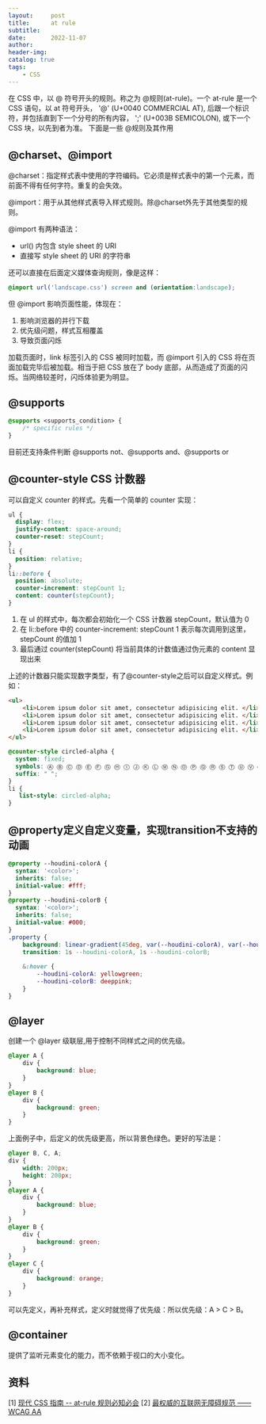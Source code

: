 ```yaml
---
layout:     post
title:      at rule
subtitle:   
date:       2022-11-07
author:     
header-img: 
catalog: true
tags:
    - CSS
---
```

在 CSS 中，以 @ 符号开头的规则。称之为 @规则(at-rule)。一个 at-rule 是一个 CSS 语句，以 at 符号开头， '@' (U+0040 COMMERCIAL AT), 后跟一个标识符，并包括直到下一个分号的所有内容， ';' (U+003B SEMICOLON), 或下一个 CSS 块，以先到者为准。
下面是一些 @规则及其作用
## @charset、@import
@charset：指定样式表中使用的字符编码。它必须是样式表中的第一个元素，而前面不得有任何字符。重复的会失效。

@import：用于从其他样式表导入样式规则。除@charset外先于其他类型的规则。

@import 有两种语法：
- url() 内包含 style sheet 的 URI
- 直接写 style sheet 的 URI 的字符串

还可以直接在后面定义媒体查询规则，像是这样：
```css
@import url('landscape.css') screen and (orientation:landscape);
```

但 @import 影响页面性能，体现在：
1. 影响浏览器的并行下载
2. 优先级问题，样式互相覆盖
3. 导致页面闪烁

加载页面时，link 标签引入的 CSS 被同时加载，而 @import 引入的 CSS 将在页面加载完毕后被加载。相当于把 CSS 放在了 body 底部，从而造成了页面的闪烁。当网络较差时，闪烁体验更为明显。
## @supports
```css
@supports <supports_condition> {
    /* specific rules */
}
```
目前还支持条件判断 @supports not、@supports and、@supports or
## @counter-style CSS 计数器
可以自定义 counter 的样式。先看一个简单的 counter 实现：
```css
ul {
  display: flex;
  justify-content: space-around;
  counter-reset: stepCount;
}
li {
  position: relative;
}
li::before {
  position: absolute;
  counter-increment: stepCount 1;
  content: counter(stepCount); 
}
```
1. 在 ul 的样式中，每次都会初始化一个 CSS 计数器 stepCount，默认值为 0
2. 在 li::before 中的 counter-increment: stepCount 1 表示每次调用到这里，stepCount 的值加 1
3. 最后通过 counter(stepCount) 将当前具体的计数值通过伪元素的 content 显现出来

上述的计数器只能实现数字类型，有了@counter-style之后可以自定义样式。例如：
```html
<ul>
    <li>Lorem ipsum dolor sit amet, consectetur adipisicing elit. </li>
    <li>Lorem ipsum dolor sit amet, consectetur adipisicing elit. </li>
    <li>Lorem ipsum dolor sit amet, consectetur adipisicing elit. </li>
    <li>Lorem ipsum dolor sit amet, consectetur adipisicing elit. </li>
</ul>
```
```css
@counter-style circled-alpha {
  system: fixed;
  symbols: Ⓐ Ⓑ Ⓒ Ⓓ Ⓔ Ⓕ Ⓖ Ⓗ Ⓘ Ⓙ Ⓚ Ⓛ Ⓜ Ⓝ Ⓞ Ⓟ Ⓠ Ⓡ Ⓢ Ⓣ Ⓤ Ⓥ Ⓦ Ⓧ Ⓨ Ⓩ;
  suffix: " ";
}
li {
   list-style: circled-alpha;
}
```
## @property定义自定义变量，实现transition不支持的动画
```css
@property --houdini-colorA {
  syntax: '<color>';
  inherits: false;
  initial-value: #fff;
}
@property --houdini-colorB {
  syntax: '<color>';
  inherits: false;
  initial-value: #000;
}
.property {
    background: linear-gradient(45deg, var(--houdini-colorA), var(--houdini-colorB));
    transition: 1s --houdini-colorA, 1s --houdini-colorB;
    
    &:hover {
        --houdini-colorA: yellowgreen;
        --houdini-colorB: deeppink;
    }
}
```
## @layer
创建一个 @layer 级联层,用于控制不同样式之间的优先级。
```css
@layer A {
    div {
        background: blue;
    }
}
@layer B {
    div {
        background: green;
    }
}
```
上面例子中，后定义的优先级更高，所以背景色绿色。更好的写法是：
```css
@layer B, C, A;
div {
    width: 200px;
    height: 200px;
}
@layer A {
    div {
        background: blue;
    }
}
@layer B {
    div {
        background: green;
    }
}
@layer C {
    div {
        background: orange;
    }
}
```
可以先定义，再补充样式，定义时就觉得了优先级：所以优先级：A > C > B。
## @container
提供了监听元素变化的能力，而不依赖于视口的大小变化。
## 资料
[1] [现代 CSS 指南 -- at-rule 规则必知必会](https://mp.weixin.qq.com/s/LkM_Y-9OfgXatocVsM6m6g)
[2] [最权威的互联网无障碍规范 —— WCAG AA](https://www.w3.org/Translations/WCAG21-zh/)
